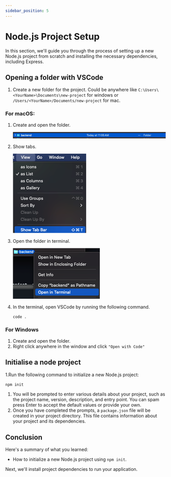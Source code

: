 ```yaml
---
sidebar_position: 5
---
```


# Node.js Project Setup

In this section, we'll guide you through the process of setting up a new Node.js project from scratch and installing the necessary dependencies, including Express.

## Opening a folder with VSCode

1. Create a new folder for the project. Could be anywhere like `C:\Users\<YourName>\Documents\new-project` for windows or `/Users/<YourName>/Documents/new-project` for mac.

### For macOS:
1. Create and open the folder.
   
   ![macos-finder-create-folder.png](images/backend/macos-finder-create-folder.png)

2. Show tabs.
   
   ![macos-show-tab-bar](images/backend/macos-show-tab-bar.png)
   
3. Open the folder in terminal.
   
   ![macos-open-in-terminal.png](images/backend/macos-open-in-terminal.png)
   
4. In the terminal, open VSCode by running the following command.
   
   ```bash
   code .
   ```
   

### For Windows
1. Create and open the folder.
2. Right click anywhere in the window and click `"Open with Code"`

## Initialise a node project
1.Run the following command to initialize a new Node.js project:

   ```bash
   npm init
   ```

1. You will be prompted to enter various details about your project, such as the project name, version, description, and entry point. You can spam press Enter to accept the default values or provide your own.
2. Once you have completed the prompts, a `package.json` file will be created in your project directory. This file contains information about your project and its dependencies.

## Conclusion

Here's a summary of what you learned:

- How to initialize a new Node.js project using `npm init`.

Next, we'll install project dependencies to run your application.
